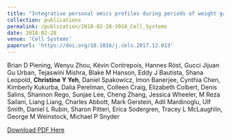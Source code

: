 ```yaml
---
title: "Integrative personal omics profiles during periods of weight gain and loss"
collection: publications
permalink: /publication/2018-02-28-2018_Cell_Systems
date: 2018-02-28
venue: 'Cell Systems'
paperurl: 'https://doi.org/10.1016/j.cels.2017.12.013'
---
```

Brian D Piening, Wenyu Zhou, Kévin Contrepois, Hannes Röst, Gucci Jijuan Gu Urban, Tejaswini Mishra, Blake M Hanson, Eddy J Bautista, Shana Leopold, **Christine Y Yeh**, Daniel Spakowicz, Imon Banerjee, Cynthia Chen, Kimberly Kukurba, Dalia Perelman, Colleen Craig, Elizabeth Colbert, Denis Salins, Shannon Rego, Sunjae Lee, Cheng Zhang, Jessica Wheeler, M Reza Sailani, Liang Liang, Charles Abbott, Mark Gerstein, Adil Mardinoglu, Ulf Smith, Daniel L Rubin, Sharon Pitteri, Erica Sodergren, Tracey L McLaughlin, George M Weinstock, Michael P Snyder

[Download PDF Here](http://christineyyeh.github.io/files/2018_Cell_Systems.pdf)
